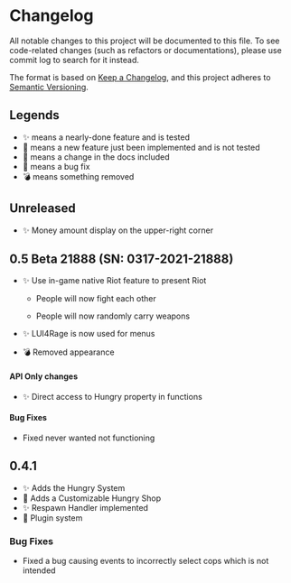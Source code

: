 # Changelog

All notable changes to this project will be documented to this file. To see code-related changes (such as refactors or documentations), please use commit log to search for it instead.

The format is based on [Keep a Changelog](https://keepachangelog.com/en/1.0.0/), and this project adheres to [Semantic Versioning](https://semver.org/spec/v2.0.0.html).

## Legends

* :sparkles: means a nearly-done feature and is tested
* :construction: means a new feature just been implemented and is not tested
* :newspaper: means a change in the docs included
* :bug: means a bug fix
* :bomb: means something removed

## Unreleased

* :sparkles: Money amount display on the upper-right corner

## 0.5 Beta 21888 (SN: 0317-2021-21888)

* :sparkles: Use in-game native Riot feature to present Riot
  
  * People will now fight each other
  
  * People will now randomly carry weapons

* :sparkles: LUI4Rage is now used for menus

* :bomb: Removed appearance

#### API Only changes

* :sparkles: Direct access to Hungry property in functions 

#### Bug Fixes

* Fixed never wanted not functioning

## 0.4.1

* :sparkles: Adds the Hungry System
* :construction: Adds a Customizable Hungry Shop
* :sparkles: Respawn Handler implemented
* :construction: Plugin system

### Bug Fixes

* Fixed a bug causing events to incorrectly select cops which is not intended